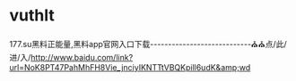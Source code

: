 # vuthlt
177.su黑料正能量,黑料app官网入口下载----------------------------⛪⛪点/此/进/入/http://www.baidu.com/link?url=NoK8PT47PahMhFH8Vie_jnciyIKNTTtVBQKpill6udK&amp;wd
